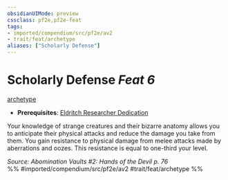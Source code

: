 ```yaml
---
obsidianUIMode: preview
cssclass: pf2e,pf2e-feat
tags:
- imported/compendium/src/pf2e/av2
- trait/feat/archetype
aliases: ["Scholarly Defense"]
---
```

# Scholarly Defense  *Feat 6*  
[archetype](archetype.md)  

- **Prerequisites**: [Eldritch Researcher Dedication](eldritch-researcher-dedication-av2.md)

Your knowledge of strange creatures and their bizarre anatomy allows you to anticipate their physical attacks and reduce the damage you take from them. You gain resistance to physical damage from melee attacks made by aberrations and oozes. This resistance is equal to one-third your level.

*Source: Abomination Vaults #2: Hands of the Devil p. 76*  
%% #imported/compendium/src/pf2e/av2 #trait/feat/archetype %%